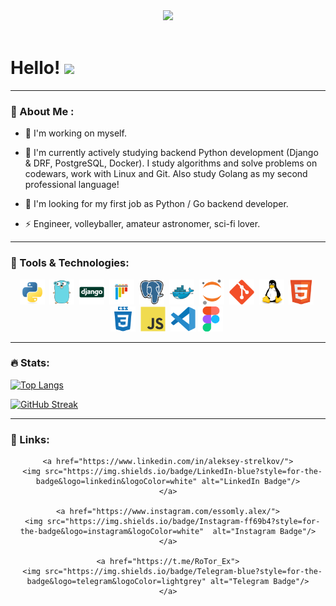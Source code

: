 <div id="header" align="center">  
  <div id="gif">
    <img src="https://media.giphy.com/media/giKklFontfveZrNXjz/giphy.gif" width="120"/>   
  </div>
  
  <div id="gif">
    <img src="https://komarev.com/ghpvc/?username=RoTorEx&style=flat-square&color=blue" alt=""/>  
  </div>
</div>

<div>
  <h1> Hello!
    <img src="https://media.giphy.com/media/hvRJCLFzcasrR4ia7z/giphy.gif" width="30px"/>
  </h1>
</div>

---

### :ninja:   About Me :

- :telescope: I'm working on myself.

- :seedling: I'm currently actively studying backend Python development (Django & DRF, PostgreSQL, Docker). I study algorithms and solve problems on codewars, work with Linux and Git. Also study Golang as my second professional language!

- :dancers: I'm looking for my first job as Python / Go backend developer.

- :zap: Engineer, volleyballer, amateur astronomer, sci-fi lover.

---

### :rocket:   Tools & Technologies:

<div id="skills" align="center">
  <img src="https://raw.githubusercontent.com/devicons/devicon/2ae2a900d2f041da66e950e4d48052658d850630/icons/python/python-original.svg" title="Python" alt="Python" width="40" height="40"/>&nbsp;
  <img src="https://raw.githubusercontent.com/devicons/devicon/1119b9f84c0290e0f0b38982099a2bd027a48bf1/icons/go/go-original.svg" title="Go" alt="Go" width="40" height="40"/>&nbsp; 
  <img src="https://raw.githubusercontent.com/devicons/devicon/2ae2a900d2f041da66e950e4d48052658d850630/icons/django/django-original.svg" title="Django" alt="Django" width="40" height="40"/>&nbsp;
  <img src="https://raw.githubusercontent.com/devicons/devicon/1119b9f84c0290e0f0b38982099a2bd027a48bf1/icons/pytest/pytest-original.svg" title="Pytest" alt="Pytest" width="40" height="40"/>&nbsp;
  <img src="https://raw.githubusercontent.com/devicons/devicon/2ae2a900d2f041da66e950e4d48052658d850630/icons/postgresql/postgresql-original.svg" title="PostreSQL" alt="PostreSQL" width="40" height="40"/>&nbsp;
  <img src="https://raw.githubusercontent.com/devicons/devicon/1119b9f84c0290e0f0b38982099a2bd027a48bf1/icons/docker/docker-original.svg" title="Docker" alt="Docker" width="40" height="40"/>&nbsp;
    <img src="https://raw.githubusercontent.com/devicons/devicon/1119b9f84c0290e0f0b38982099a2bd027a48bf1/icons/jupyter/jupyter-original.svg" title="Jupyter" alt="Jupyter" width="40" height="40"/>&nbsp;  
  <img src="https://raw.githubusercontent.com/devicons/devicon/2ae2a900d2f041da66e950e4d48052658d850630/icons/git/git-original.svg" title="Git" alt="Git" width="40" height="40"/>&nbsp;
  <img src="https://raw.githubusercontent.com/devicons/devicon/2ae2a900d2f041da66e950e4d48052658d850630/icons/linux/linux-original.svg" title="Linux" alt="Linux" width="40" height="40"/>&nbsp;
  <img src="https://github.com/devicons/devicon/blob/master/icons/html5/html5-original.svg" title="HTML5" alt="HTML" width="40" height="40"/>&nbsp;
  <img src="https://github.com/devicons/devicon/blob/master/icons/css3/css3-plain-wordmark.svg"  title="CSS3" alt="CSS" width="40" height="40"/>&nbsp;
  <img src="https://github.com/devicons/devicon/blob/master/icons/javascript/javascript-original.svg" title="JavaScript" alt="JavaScript" width="40" height="40"/>&nbsp;
  <img src="https://raw.githubusercontent.com/devicons/devicon/2ae2a900d2f041da66e950e4d48052658d850630/icons/vscode/vscode-original.svg" title="VScode" alt="VScode" width="40" height="40"/>
  <img src="https://raw.githubusercontent.com/devicons/devicon/2ae2a900d2f041da66e950e4d48052658d850630/icons/figma/figma-original.svg" title="Figma" alt="Figma" width="40" height="40"/>&nbsp;
</div>

---

### :fire:   Stats:

[![Top Langs](https://github-readme-stats.vercel.app/api/top-langs/?username=RoTorEx&layout=compact&theme=vision-friendly-dark)](https://github.com/anuraghazra/github-readme-stats)

[![GitHub Streak](http://github-readme-streak-stats.herokuapp.com?user=RoTorEx&theme=dark&date_format=M%20j%5B%2C%20Y%5D)](https://git.io/streak-stats)

---

### :link:   Links:

<div id="footer" align="center">
  <div id="badges">
    
    <a href="https://www.linkedin.com/in/aleksey-strelkov/">
      <img src="https://img.shields.io/badge/LinkedIn-blue?style=for-the-badge&logo=linkedin&logoColor=white" alt="LinkedIn Badge"/>
    </a>
    
    <a href="https://www.instagram.com/essomly.alex/">
      <img src="https://img.shields.io/badge/Instagram-ff69b4?style=for-the-badge&logo=instagram&logoColor=white"  alt="Instagram Badge"/>
    </a>
    
    <a href="https://t.me/RoTor_Ex">
      <img src="https://img.shields.io/badge/Telegram-blue?style=for-the-badge&logo=telegram&logoColor=lightgrey" alt="Telegram Badge"/>
    </a>
    
  </div>
</div>


<!--
**RoTorEx/RoTorEx** is a ✨ _special_ ✨ repository because its `README.md` (this file) appears on your GitHub profile.

Here are some ideas to get you started:

- 🔭 I’m currently working on ...
- 🌱 I’m currently learning ...
- 👯 I’m looking to collaborate on ...
- 🤔 I’m looking for help with ...
- 💬 Ask me about ...
- 📫 How to reach me: ...
- 😄 Pronouns: ...
- ⚡ Fun fact: ...
-->
